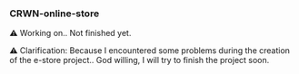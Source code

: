 ### CRWN-online-store

:warning: Working on.. Not finished yet.

:warning: Clarification:
Because I encountered some problems during the creation of the e-store project..
God willing, I will try to finish the project soon.
